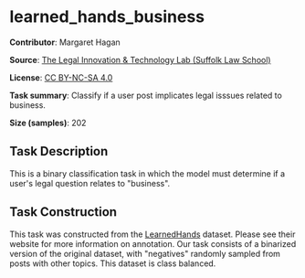# learned_hands_business

**Contributor**: Margaret Hagan

**Source**: [The Legal Innovation & Technology Lab (Suffolk Law School)](https://suffolklitlab.org/)

**License**: [CC BY-NC-SA 4.0](https://creativecommons.org/licenses/by-nc-sa/4.0/)

**Task summary**: Classify if a user post implicates legal isssues related to business.

**Size (samples)**: 202

## Task Description

This is a binary classification task in which the model must determine if a user's legal question relates to "business".

## Task Construction

This task was constructed from the [LearnedHands](https://suffolklitlab.org/) dataset. Please see their website for more information on annotation. Our task consists of a binarized version of the original dataset, with "negatives" randomly sampled from posts with other topics. This dataset is class balanced.